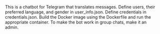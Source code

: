This is a chatbot for Telegram that translates messages. 
Define users, their preferred language, and gender in user_info.json. 
Define credentials in credentials.json. 
Build the Docker image using the Dockerfile and run the appropriate container. 
To make the bot work in group chats, make it an admin.